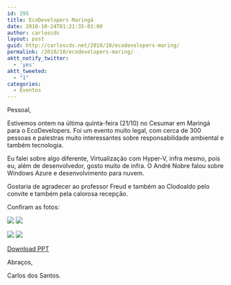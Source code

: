 ```yaml
---
id: 295
title: EcoDevelopers Maringá
date: 2010-10-24T01:21:35-03:00
author: carloscds
layout: post
guid: http://carloscds.net/2010/10/ecodevelopers-maring/
permalink: /2010/10/ecodevelopers-maring/
aktt_notify_twitter:
  - 'yes'
aktt_tweeted:
  - "1"
categories:
  - Eventos
---
```

Pessoal,

Estivemos ontem na última quinta-feira (21/10) no Cesumar em Maringá para o EcoDevelopers. Foi um evento muito legal, com cerca de 300 pessoas e palestras muito interessantes sobre responsabilidade ambiental e também tecnologia.

Eu falei sobre algo diferente, Virtualização com Hyper-V, infra mesmo, pois eu, além de desenvolvedor, gosto muito de infra. O André Nobre falou sobre Windows Azure e desenvolvimento para nuvem.

Gostaria de agradecer ao professor Freud e também ao Clodoaldo pelo convite e também pela calorosa recepção.

Confiram as fotos:

![](/wp-content/uploads/2010/10/foto1.jpg)
![](/wp-content/uploads/2010/10/foto2.jpg)

![](/wp-content/uploads/2010/10/foto3.jpg)
![](/wp-content/uploads/2010/10/foto4.jpg)

[Download PPT](http://www.slideshare.net/carloscds/virtualizao-com-hyperv)

Abraços,

Carlos dos Santos.